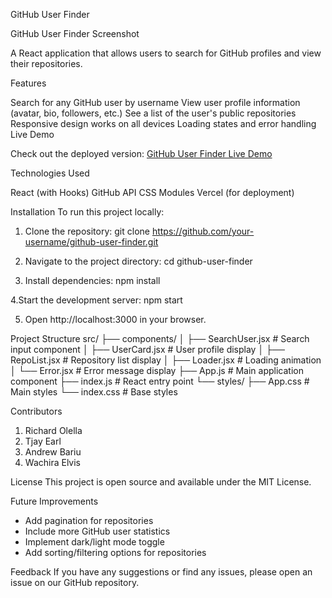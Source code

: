 GitHub User Finder

GitHub User Finder Screenshot 

A React application that allows users to search for GitHub profiles and view their repositories.

Features

Search for any GitHub user by username
View user profile information (avatar, bio, followers, etc.)
See a list of the user's public repositories
Responsive design works on all devices
Loading states and error handling
Live Demo

Check out the deployed version:
[GitHub User Finder Live Demo](https://git-hub-user-finder-tau.vercel.app)

Technologies Used

React (with Hooks)
GitHub API
CSS Modules
Vercel (for deployment)

Installation
To run this project locally:
1. Clone the repository:
   git clone https://github.com/your-username/github-user-finder.git

2. Navigate to the project directory:
 cd github-user-finder

3. Install dependencies:
   npm install

 4.Start the development server:
  npm start

5. Open http://localhost:3000 in your browser.

Project Structure
src/
├── components/
│   ├── SearchUser.jsx    # Search input component
│   ├── UserCard.jsx      # User profile display
│   ├── RepoList.jsx      # Repository list display
│   ├── Loader.jsx        # Loading animation
│   └── Error.jsx         # Error message display
├── App.js                # Main application component
├── index.js              # React entry point
└── styles/
    ├── App.css           # Main styles
    └── index.css         # Base styles

Contributors

1. Richard Olella
2. Tjay Earl
3. Andrew Bariu
4. Wachira Elvis

License
This project is open source and available under the MIT License.

Future Improvements

- Add pagination for repositories
- Include more GitHub user statistics
- Implement dark/light mode toggle
- Add sorting/filtering options for repositories

Feedback
If you have any suggestions or find any issues, please open an issue on our GitHub repository.
